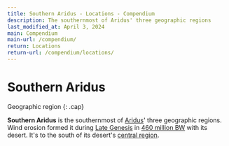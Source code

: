 ```yaml
---
title: Southern Aridus - Locations - Compendium
description: The southernmost of Aridus' three geographic regions
last_modified_at: April 3, 2024
main: Compendium
main-url: /compendium/
return: Locations
return-url: /compendium/locations/
---
```


# Southern Aridus
Geographic region
{: .cap}

**Southern Aridus** is the southernmost of [Aridus](/compendium/locations/aridus/)' three geographic regions. Wind erosion formed it during [Late Genesis](/compendium/events/genesis/#late-genesis) in [460 million BW](/compendium/events/genesis/#461-million-bw) with its desert. It's to the south of its desert's [central region](/compendium/locations/central-aridus/).